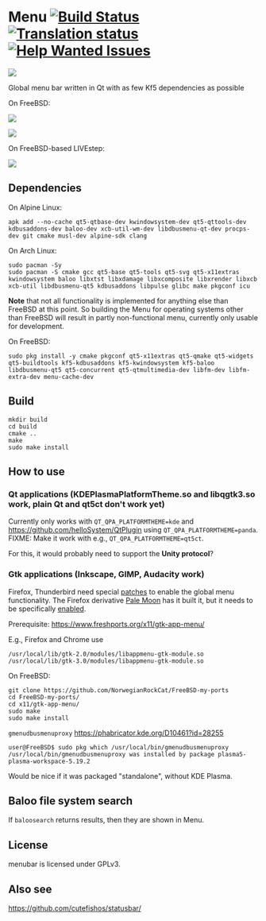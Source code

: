 # Menu [![Build Status](https://api.cirrus-ci.com/github/helloSystem/Menu.svg)](https://cirrus-ci.com/github/helloSystem/Menu) [![Translation status](https://hosted.weblate.org/widgets/hellosystem/-/menu/svg-badge.svg)](https://hosted.weblate.org/engage/hellosystem/) [![Help Wanted Issues](https://img.shields.io/github/issues/helloSystem/Menu/help%20wanted)](https://github.com/helloSystem/Menu/issues?q=is%3Aissue+is%3Aopen+label%3A%22help+wanted%22)

![](Menubar.png)

Global menu bar written in Qt with as few Kf5 dependencies as possible

On FreeBSD:

![](https://user-images.githubusercontent.com/2480569/95656631-f4898400-0b0f-11eb-8337-f9041f75cb20.png)

![](https://user-images.githubusercontent.com/2480569/94789725-96ed8d00-03d5-11eb-95e8-7f17f6166de4.png)

On FreeBSD-based LIVEstep:

![](https://user-images.githubusercontent.com/2480569/94831116-d8912e80-03fb-11eb-9f89-e11f50a49571.png)

## Dependencies

On Alpine Linux:

```
apk add --no-cache qt5-qtbase-dev kwindowsystem-dev qt5-qttools-dev kdbusaddons-dev baloo-dev xcb-util-wm-dev libdbusmenu-qt-dev procps-dev git cmake musl-dev alpine-sdk clang
```

On Arch Linux:

```
sudo pacman -Sy
sudo pacman -S cmake gcc qt5-base qt5-tools qt5-svg qt5-x11extras kwindowsystem baloo libxtst libxdamage libxcomposite libxrender libxcb xcb-util libdbusmenu-qt5 kdbusaddons libpulse glibc make pkgconf icu
```

__Note__ that not all functionality is implemented for anything else than FreeBSD at this point. So building the Menu for operating systems other than FreeBSD will result in partly non-functional menu, currently only usable for development.

On FreeBSD:

```
sudo pkg install -y cmake pkgconf qt5-x11extras qt5-qmake qt5-widgets qt5-buildtools kf5-kdbusaddons kf5-kwindowsystem kf5-baloo libdbusmenu-qt5 qt5-concurrent qt5-qtmultimedia-dev libfm-dev libfm-extra-dev menu-cache-dev
```

## Build

```
mkdir build
cd build
cmake ..
make
sudo make install
```

## How to use

### Qt applications (KDEPlasmaPlatformTheme.so and libqgtk3.so work, plain Qt and qt5ct don't work yet)

Currently only works with `QT_QPA_PLATFORMTHEME=kde` and https://github.com/helloSystem/QtPlugin using `QT_QPA_PLATFORMTHEME=panda`. FIXME: Make it work with e.g., `QT_QPA_PLATFORMTHEME=qt5ct`.

For this, it would probably need to support the __Unity protocol__?

### Gtk applications (Inkscape, GIMP, Audacity work)

Firefox, Thunderbird need special [patches](https://aur.archlinux.org/packages/firefox-appmenu?O=50) to enable the global menu functionality. The Firefox derivative [Pale Moon](https://www.palemoon.org/) has it built it, but it needs to be specifically [enabled](https://github.com/helloSystem/Utilities/issues/183#issuecomment-1656432129).

Prerequisite: https://www.freshports.org/x11/gtk-app-menu/

E.g., Firefox and Chrome use

```
/usr/local/lib/gtk-2.0/modules/libappmenu-gtk-module.so
/usr/local/lib/gtk-3.0/modules/libappmenu-gtk-module.so
```

On FreeBSD:

```
git clone https://github.com/NorwegianRockCat/FreeBSD-my-ports
cd FreeBSD-my-ports/
cd x11/gtk-app-menu/
sudo make
sudo make install
```

`gmenudbusmenuproxy` https://phabricator.kde.org/D10461?id=28255

```
user@FreeBSD$ sudo pkg which /usr/local/bin/gmenudbusmenuproxy 
/usr/local/bin/gmenudbusmenuproxy was installed by package plasma5-plasma-workspace-5.19.2
```

Would be nice if it was packaged "standalone", without KDE Plasma.


## Baloo file system search

If `baloosearch` returns results, then they are shown in Menu.


## License

menubar is licensed under GPLv3.


## Also see

https://github.com/cutefishos/statusbar/
